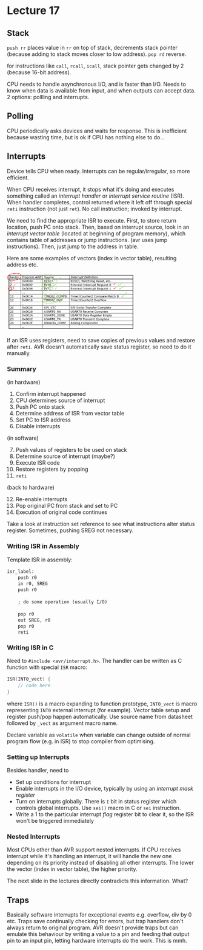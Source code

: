 # Lecture 17

## Stack

`push rr` places value in `rr` on top of stack, decrements stack pointer (because adding to stack moves closer to low address). `pop rd` reverse.

for instructions like `call`, `rcall`, `icall`, stack pointer gets changed by 2 (because 16-bit address).

CPU needs to handle asynchronous I/O, and is faster than I/O. Needs to know when data is available from input, and when outputs can accept data. 2 options: pollling and interrupts.

## Polling

CPU periodically asks devices and waits for response. This is inefficient because wasting time, but is ok if CPU has nothing else to do...

## Interrupts

Device tells CPU when ready. Interrupts can be regular/irregular, so more efficient. 

When CPU receives interrupt, it stops what it's doing and executes something called an *interrupt handler* or *interrupt service routine* (ISR). When handler completes, control returned where it left off through special `reti` instruction (not just `ret`). No call instruction; invoked by interrupt.

We need to find the appropriate ISR to execute. First, to store return location, push PC onto stack. Then, based on interrupt source, look in an *interrupt vector table* (located at beginning of program memory), which contains table of addresses or jump instructions. (avr uses jump instructions). Then, just jump to the address in table.

Here are some examples of vectors (index in vector table), resulting address etc.

<img src="images/image-20210502221754516.png" alt="image-20210502221754516" style="zoom:33%;" />

If an ISR uses registers, need to save copies of previous values and restore after `reti`. AVR doesn't automatically save status register, so need to do it manually.

### Summary

(in hardware)

1. Confirm interrupt happened
2. CPU determines source of interrupt
3. Push PC onto stack
4. Determine address of ISR from vector table
5. Set PC to ISR address
6. Disable interrupts

(in software)

7. Push values of registers to be used on stack
8. Determine source of interrupt (maybe?)
9. Execute ISR code
10. Restore registers by popping
11. `reti`

(back to hardware)

12. Re-enable interrupts
13. Pop original PC from stack and set to PC
14. Execution of original code continues

Take a look at instruction set reference to see what instructions alter status register. Sometimes, pushing SREG not necessary.

### Writing ISR in Assembly

Template ISR in assembly:

```assembly
isr_label:
	push r0
	in r0, SREG
	push r0
	
	; do some operation (usually I/O)
	
	pop r0
	out SREG, r0
	pop r0
	reti
```

### Writing ISR in C

Need to `#include <avr/interrupt.h>`. The handler can be written as C function with special `ISR` macro:

```c
ISR(INT0_vect) {
    // code here
}
```

where `ISR()` is a macro expanding to function prototype, `INT0_vect` is macro representing `INT0` external interrupt (for example). Vector table setup and register push/pop happen automatically. Use source name from datasheet followed by `_vect` as argument macro name.

Declare variable as `volatile` when variable can change outside of normal program flow (e.g. in ISR) to stop compiler from optimising.

### Setting up Interrupts

Besides handler, need to

- Set up conditions for interrupt
- Enable interrupts in the I/O device, typically by using an *interrupt mask register*
- Turn on interrupts globally. There is `I` bit in status register which controls global interrupts. Use `sei()` macro in C or `sei` instruction.
- Write a 1 to the particular interrupt *flag* register bit to clear it, so the ISR won't be triggered immediately

### Nested Interrupts

Most CPUs other than AVR support nested interrupts. If CPU receives interrupt while it's handling an interrupt, it will handle the new one depending on its priority instead of disabling all other interrupts. The lower the vector (index in vector table), the higher priority.

The next slide in the lectures directly contradicts this information. What?

## Traps

Basically software interrupts for exceptional events e.g. overflow, div by 0 etc. Traps save continually checking for errors, but trap handlers don't always return to original program. AVR doesn't provide traps but can emulate this behaviour by writing a value to a pin and feeding that output pin to an input pin, letting hardware interrupts do the work. This is mmh.

